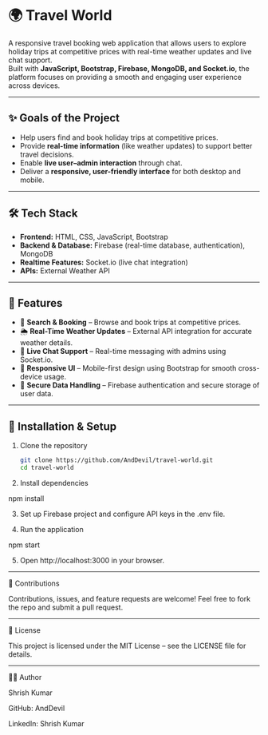 # 🌍 Travel World

A responsive travel booking web application that allows users to explore holiday trips at competitive prices with real-time weather updates and live chat support.  
Built with **JavaScript, Bootstrap, Firebase, MongoDB, and Socket.io**, the platform focuses on providing a smooth and engaging user experience across devices.

---

## ✨ Goals of the Project
- Help users find and book holiday trips at competitive prices.  
- Provide **real-time information** (like weather updates) to support better travel decisions.  
- Enable **live user–admin interaction** through chat.  
- Deliver a **responsive, user-friendly interface** for both desktop and mobile.  

---

## 🛠️ Tech Stack
- **Frontend:** HTML, CSS, JavaScript, Bootstrap  
- **Backend & Database:** Firebase (real-time database, authentication), MongoDB  
- **Realtime Features:** Socket.io (live chat integration)  
- **APIs:** External Weather API  

---

## 🚀 Features
- 🔎 **Search & Booking** – Browse and book trips at competitive prices.  
- 🌦️ **Real-Time Weather Updates** – External API integration for accurate weather details.  
- 💬 **Live Chat Support** – Real-time messaging with admins using Socket.io.  
- 📱 **Responsive UI** – Mobile-first design using Bootstrap for smooth cross-device usage.  
- 🔐 **Secure Data Handling** – Firebase authentication and secure storage of user data.  

---

## 📌 Installation & Setup
1. Clone the repository  
   ```bash
   git clone https://github.com/AndDevil/travel-world.git
   cd travel-world

2. Install dependencies

npm install


3. Set up Firebase project and configure API keys in the .env file.


4. Run the application

npm start


5. Open http://localhost:3000 in your browser.




---

🤝 Contributions

Contributions, issues, and feature requests are welcome!
Feel free to fork the repo and submit a pull request.


---

📄 License

This project is licensed under the MIT License – see the LICENSE file for details.


---

👨‍💻 Author

Shrish Kumar

GitHub: AndDevil

LinkedIn: Shrish Kumar
